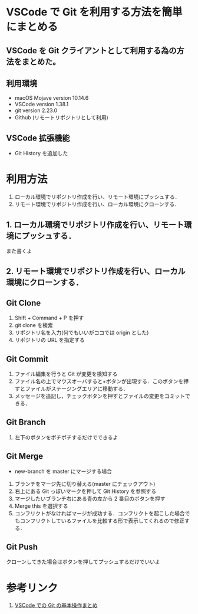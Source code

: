 # VSCode で Git を利用する方法を簡単にまとめる

## VSCode を Git クライアントとして利用する為の方法をまとめた。

## 利用環境

- macOS Mojave version 10.14.6
- VSCode version 1.38.1
- git version 2.23.0
- Github (リモートリポジトリとして利用)

## VSCode 拡張機能

- Git History を追加した

# 利用方法

1. ローカル環境でリポジトリ作成を行い、リモート環境にプッシュする．
2. リモート環境でリポジトリ作成を行い、ローカル環境にクローンする．

## 1. ローカル環境でリポジトリ作成を行い、リモート環境にプッシュする．

また書くよ

## 2. リモート環境でリポジトリ作成を行い、ローカル環境にクローンする．

## Git Clone

1. Shift + Command + P を押す
2. git clone を検索
3. リポジトリ名を入力(何でもいいがココでは origin とした)
4. リポジトリの URL を指定する

## Git Commit

1. ファイル編集を行うと Git が変更を検知する
2. ファイル名の上でマウスオーバすると+ボタンが出現する．このボタンを押すとファイルがステージングエリアに移動する．
3. メッセージを追記し，チェックボタンを押すとファイルの変更をコミットできる．

## Git Branch

1. 左下のボタンをポチポチするだけでできるよ

## Git Merge

- new-branch を master にマージする場合

1. ブランチをマージ先に切り替える(master にチェックアウト)
2. 右上にある Git っぽいマークを押して Git History を参照する
3. マージしたいブランチ右にある青の左から 2 番目のボタンを押す
4. Merge this を選択する
5. コンフリクトがなければマージが成功する．コンフリクトを起こした場合でもコンフリクトしているファイルを比較する形で表示してくれるので修正する．

## Git Push

クローンしてきた場合はボタンを押してプッシュするだけでいいよ

# 参考リンク

1. [VSCode での Git の基本操作まとめ](https://qiita.com/y-tsutsu/items/2ba96b16b220fb5913be)
